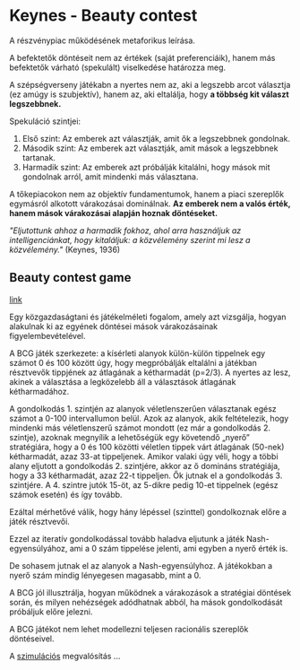 # Keynes - Beauty contest

A részvénypiac működésének metaforikus leírása.

A befektetők döntéseit nem az értékek (saját preferenciáik), hanem más befektetők várható (spekulált) viselkedése határozza meg.

A szépségverseny játékabn a nyertes nem az, aki a legszebb arcot választja (ez amúgy is szubjektív), hanem az, aki eltalálja, hogy **a többség kit választ legszebbnek.**

Spekuláció szintjei: 

1. Első szint: Az emberek azt választják, amit ők a legszebbnek gondolnak.
2. Második szint: Az emberek azt választják, amit mások a legszebbnek tartanak.
3. Harmadik szint: Az emberek azt próbálják kitalálni, hogy mások mit gondolnak arról, amit mindenki más választana.

A tőkepiacokon nem az objektív fundamentumok, hanem a piaci szereplők egymásról alkotott várakozásai dominálnak. **Az emberek nem a valós érték, hanem mások várakozásai alapján hoznak döntéseket.**

*"Eljutottunk ahhoz a harmadik fokhoz, ahol arra használjuk az intelligenciánkat, hogy kitaláljuk: a közvélemény szerint mi lesz a közvélemény."* (Keynes, 1936)

## Beauty contest game

[link](https://publikaciotar.uni-bge.hu/id/eprint/1980/1/18.%20Kom%C3%A1romi%20Gy%C3%B6rgy.pdf)

Egy közgazdaságtani és játékelméleti fogalom, amely azt vizsgálja, hogyan alakulnak ki az egyének döntései mások várakozásainak figyelembevételével. 

A BCG játék szerkezete: a kísérleti alanyok külön-külön tippelnek egy számot 0 és 100 között úgy, hogy megpróbálják eltalálni a játékban résztvevők tippjének az átlagának a kétharmadát (p=2/3). A nyertes az lesz, akinek a választása a legközelebb áll a választások átlagának kétharmadához.

A gondolkodás 1. szintjén az alanyok véletlenszerűen választanak egész számot a 0-100 intervallumon belül. Azok az alanyok, akik feltételezik, hogy mindenki más véletlenszerű számot mondott (ez már a gondolkodás 2. szintje), azoknak megnyílik a lehetőségük egy követendő „nyerő” stratégiára, hogy a 0 és 100 közötti véletlen tippek várt átlagának (50-nek) kétharmadát, azaz 33-at tippeljenek. Amikor valaki úgy véli, hogy a többi alany eljutott a gondolkodás 2. szintjére, akkor az ő domináns stratégiája, hogy a 33 kétharmadát, azaz 22-t tippeljen. Ők jutnak el a gondolkodás 3. szintjére. A 4. szintre jutók 15-öt, az 5-dikre pedig 10-et tippelnek (egész számok esetén) és így tovább. 

Ezáltal mérhetővé válik, hogy hány lépéssel (szinttel) gondolkoznak előre a játék résztvevői.

Ezzel az iteratív gondolkodással tovább haladva eljutunk a játék Nash-egyensúlyához, ami a 0 szám tippelése jelenti, ami egyben a nyerő érték is.

De sohasem jutnak el az alanyok a Nash-egyensúlyhoz. A játékokban a nyerő szám mindig lényegesen magasabb, mint a 0.

A BCG jól illusztrálja, hogyan működnek a várakozások a stratégiai döntések során, és milyen nehézségek adódhatnak abból, ha mások gondolkodását próbáljuk előre jelezni. 

A BCG játékot nem lehet modellezni teljesen racionális szereplők
döntéseivel.

A [szimulációs](szim.md) megvalósítás ...
